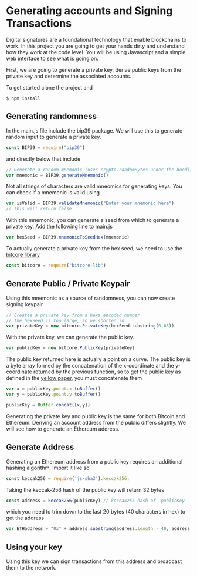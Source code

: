 # Generating accounts and Signing Transactions

Digital signatures are a foundational technology that enable blockchains to work. In this project you are going to get your hands dirty and understand how they work at the code level. You will be using Javascript and a simple web interface to see what is going on.

First, we are going to generate a private key, derive public keys from the private key and determine the
associated accounts.

To get started clone the project and

```
$ npm install
```

## Generating randomness
In the main.js file include the bip39 package. We will use this to generate random input to generate a private key.

```javascript
const BIP39 = require("bip39")
```
and directly below that include
```javascript
// Generate a random mnemonic (uses crypto.randomBytes under the hood), defaults to 128-bits of entropy
var mnemonic = BIP39.generateMnemonic()
```
Not all strings of characters are valid mneomics for generating keys. You can check if a mnemonic is valid using
```javascript
var isValid = BIP39.validateMnemonic("Enter your mnemonic here")
// This will return false
```
With this mnemonic, you can generate a seed from which to generate a private key. Add the following line to main.js
```javascript
var hexSeed = BIP39.mnemonicToSeedHex(mnemonic)
```
To actually generate a private key from the hex seed, we need to use the [bitcore library](https://bitcore.io/api/lib)
```javascript
const bitcore = require("bitcore-lib")
```

## Generate Public / Private Keypair

Using this mnemonic as a source of randomness, you can now create signing keypair.
```javascript
// Creates a private key from a hexa encoded number
// The hexSeed is too large, so we shorten in
var privateKey = new bitcore.PrivateKey(hexSeed.substring(0,65))
```
With the private key, we can generate the public key.
```javascript
var publicKey = new bitcore.PublicKey(privateKey)
```
The public key returned here is actually a point on a curve. The public key is a byte array formed by the concatenation of the x-coordinate and the y-coordinate returned by the previous function, so to get the public key as defined in the [yellow paper](http://gavwood.com/paper.pdf), you must concatenate them
```javascript
var x = publicKey.point.x.toBuffer()
var y = publicKey.point.y.toBuffer()

publicKey = Buffer.concat([x,y])
```

Generating the private key and public key is the same for both Bitcoin and Ethereum. Deriving an account address
from the public differs slightly. We will see how to generate an Ethereum address.

## Generate Address

Generating an Ethereum address from a public key requires an additional hashing algorithm. Import it like so
```javascript
const keccak256 = require('js-sha3').keccak256;
```
Taking the keccak-256 hash of the public key will return 32 bytes
```javascript
const address = keccak256(publicKey) // keccak256 hash of  publicKey
```
which you need to trim down to the last 20 bytes (40 characters in hex) to get the address
```javascript
var ETHaddress = "0x" + address.substring(address.length - 40, address.length)
```

## Using your key

Using this key we can sign transactions from this address and broadcast them to the network.
